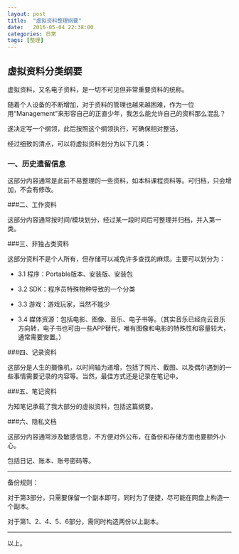 ```yaml
---
layout: post
title:  "虚拟资料整理纲要"
date:   2016-05-04 22:38:00
categories: 日常  
tags: [整理]
---
```


## 虚拟资料分类纲要



虚拟资料，又名电子资料，是一切不可见但非常重要资料的统称。    

随着个人设备的不断增加，对于资料的管理也越来越困难，作为一位用“Management”来形容自己的正直少年，我怎么能允许自己的资料那么混乱？   

遂决定写一个纲领，此后按照这个纲领执行，可确保相对整洁。   



经过细致的清点，可以将虚拟资料划分为以下几类：

### 一、历史遗留信息

这部分内容通常是此前不易整理的一些资料，如本科课程资料等。可归档，只会增加，不会有修改。



###二、工作资料

这部分内容通常按时间/模块划分，经过某一段时间后可整理并归档，并入第一类。   



###三、非独占类资料

这部分资料不是个人所有，但存储可以减免许多查找的麻烦。主要可以划分为：

- 3.1 程序：Portable版本、安装版、安装包

- 3.2 SDK：程序员特殊物种导致的一个分类

- 3.3 游戏：游戏玩家，当然不能少

- 3.4 媒体资源：包括电影、图像、音乐、电子书等。（其实音乐已经向云音乐方向转，电子书也可由一些APP替代，唯有图像和电影的特殊性和容量较大，通常需要安置。）



###四、记录资料

这部分是人生的摄像机，以时间轴为递增，包括了照片、截图、以及偶尔遇到的一些事情需要记录的内容等。当然，最佳方式还是记录在笔记中。   



###五、笔记资料

为知笔记承载了我大部分的虚拟资料，包括这篇纲要。   



###六、隐私文档

这部分内容通常涉及敏感信息，不方便对外公布，在备份和存储方面也要额外小心。   

包括日记、账本、账号密码等。   



* * *

备份规则：

对于第3部分，只需要保留一个副本即可，同时为了便捷，尽可能在网盘上构造一个副本。   

对于第1、2、4、5、6部分，需同时构造两份以上副本。



* * *

以上。  







